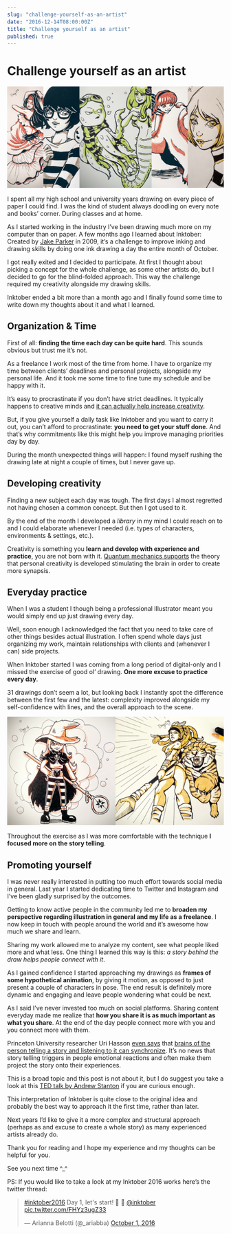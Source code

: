 ```yaml
---
slug: "challenge-yourself-as-an-artist"
date: "2016-12-14T08:00:00Z"
title: "Challenge yourself as an artist"
published: true
---
```


# Challenge yourself as an artist

![Cover image](cover.png)

I spent all my high school and university years drawing on every piece of paper I could find. I was the kind of student always doodling on every note and books’ corner. During classes and at home.

As I started working in the industry I’ve been drawing much more on my computer than on paper. A few months ago I learned about Inktober: Created by [Jake Parker](http://mrjakeparker.com/inktober) in 2009, it’s a challenge to improve inking and drawing skills by doing one ink drawing a day the entire month of October.

I got really exited and I decided to participate. At first I thought about picking a concept for the whole challenge, as some other artists do, but I decided to go for the blind-folded approach. This way the challenge required my creativity alongside my drawing skills.

Inktober ended a bit more than a month ago and I finally found some time to write down my thoughts about it and what I learned.

## Organization & Time

First of all: **finding the time each day can be quite hard**. This sounds obvious but trust me it’s not.

As a freelance I work most of the time from home. I have to organize my time between clients’ deadlines and personal projects, alongside my personal life. And it took me some time to fine tune my schedule and be happy with it.

It’s easy to procrastinate if you don’t have strict deadlines. It typically happens to creative minds and [it can actually help increase creativity](http://www.nytimes.com/2016/01/17/opinion/sunday/why-i-taught-myself-to-procrastinate.html).

But, if you give yourself a daily task like Inktober and you want to carry it out, you can’t afford to procrastinate: **you need to get your stuff done**. And that’s why commitments like this might help you improve managing priorities day by day.

During the month unexpected things will happen: I found myself rushing the drawing late at night a couple of times, but I never gave up.

## Developing creativity

Finding a new subject each day was tough. The first days I almost regretted not having chosen a common concept. But then I got used to it.

By the end of the month I developed a _library_ in my mind I could reach on to and I could elaborate whenever I needed (i.e. types of characters, environments & settings, etc.).

Creativity is something you **learn and develop with experience and practice**, you are not born with it. [Quantum mechanics supports](http://www.enchantedmind.com/html/science/quantum_brain.Html) the theory that personal creativity is developed stimulating the brain in order to create more synapsis.

## Everyday practice

When I was a student I though being a professional Illustrator meant you would simply end up just drawing every day.

Well, soon enough I acknowledged the fact that you need to take care of other things besides actual illustration. I often spend whole days just organizing my work, maintain relationships with clients and (whenever I can) side projects.

When Inktober started I was coming from a long period of digital-only and I missed the exercise of good ol’ drawing. **One more excuse to practice every day**.

31 drawings don’t seem a lot, but looking back I instantly spot the difference between the first few and the latest: complexity improved alongside my self-confidence with lines, and the overall approach to the scene.

![Example of different character poses.](ink1-2.png)

Throughout the exercise as I was more comfortable with the technique **I focused more on the story telling**.

## Promoting yourself

I was never really interested in putting too much effort towards social media in general. Last year I started dedicating time to Twitter and Instagram and I’ve been gladly surprised by the outcomes.

Getting to know active people in the community led me to **broaden my perspective regarding illustration in general and my life as a freelance**. I now keep in touch with people around the world and it’s awesome how much we share and learn.

Sharing my work allowed me to analyze my content, see what people liked more and what less. One thing I learned this way is this: _a story behind the draw helps people connect with it_.

As I gained confidence I started approaching my drawings as **frames of some hypothetical animation**, by giving it motion, as opposed to just present a couple of characters in pose. The end result is definitely more dynamic and engaging and leave people wondering what could be next.

As I said I’ve never invested too much on social platforms. Sharing content everyday made me realize that **how you share it is as much important as what you share**. At the end of the day people connect more with you and you connect more with them.

Princeton University researcher Uri Hasson [even says](https://www.ted.com/talks/uri_hasson_this_is_your_brain_on_communication) that [brains of the person telling a story and listening to it can synchronize](http://blog.ted.com/what-happens-in-the-brain-when-we-hear-stories-uri-hasson-at-ted2016/). It’s no news that story telling triggers in people emotional reactions and often make them project the story onto their experiences.

This is a broad topic and this post is not about it, but I do suggest you take a look at this [TED talk by Andrew Stanton](https://www.youtube.com/watch?v=KxDwieKpawg) if you are curious enough.

This interpretation of Inktober is quite close to the original idea and probably the best way to approach it the first time, rather than later.

Next years I’d like to give it a more complex and structural approach (perhaps as and excuse to create a whole story) as many experienced artists already do.

Thank you for reading and I hope my experience and my thoughts can be helpful for you.

See you next time ^\_^

PS: If you would like to take a look at my Inktober 2016 works here’s the twitter thread:

<blockquote class="twitter-tweet" data-lang="en"><p lang="en" dir="ltr"><a href="https://twitter.com/hashtag/inktober2016?src=hash&amp;ref_src=twsrc%5Etfw">#inktober2016</a> Day 1, let&#39;s start! 🎉 🎉 <a href="https://twitter.com/inktober?ref_src=twsrc%5Etfw">@inktober</a> <a href="https://t.co/FHYz3ugZ33">pic.twitter.com/FHYz3ugZ33</a></p>&mdash; Arianna Belotti (@_ariabba) <a href="https://twitter.com/_ariabba/status/782240053410037762?ref_src=twsrc%5Etfw">October 1, 2016</a></blockquote>
